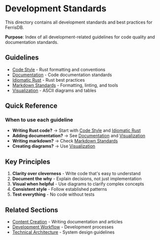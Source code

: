 # Development Standards

This directory contains all development standards and best practices for FerrisDB.

**Purpose**: Index of all development-related guidelines for code quality and documentation standards.

## Guidelines

- [Code Style](code-style.md) - Rust formatting and conventions
- [Documentation](documentation.md) - Code documentation standards
- [Idiomatic Rust](idiomatic-rust.md) - Rust best practices
- [Markdown Standards](markdown-standards.md) - Formatting, linting, and tools
- [Visualization](visualization.md) - ASCII diagrams and tables

## Quick Reference

### When to use each guideline

- **Writing Rust code?** → Start with [Code Style](code-style.md) and [Idiomatic Rust](idiomatic-rust.md)
- **Adding documentation?** → See [Documentation](documentation.md) and [Visualization](visualization.md)
- **Writing markdown?** → Check [Markdown Standards](markdown-standards.md)
- **Creating diagrams?** → Use [Visualization](visualization.md)

## Key Principles

1. **Clarity over cleverness** - Write code that's easy to understand
2. **Document the why** - Explain decisions, not just implementation
3. **Visual when helpful** - Use diagrams to clarify complex concepts
4. **Consistent style** - Follow established patterns
5. **Test everything** - No code without tests

## Related Sections

- [Content Creation](../content/) - Writing documentation and articles
- [Development Workflow](../workflow/) - Development processes
- [Technical Architecture](../technical/) - System design guidelines

